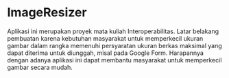 # ImageResizer
Aplikasi ini merupakan proyek mata kuliah Interoperabilitas. Latar belakang pembuatan karena kebutuhan masyarakat untuk memperkecil ukuran gambar dalam rangka memenuhi persyaratan ukuran berkas maksimal yang dapat diterima untuk diunggah, misal pada Google Form. Harapannya dengan adanya aplikasi ini dapat membantu masyarakat untuk memperkecil gambar secara mudah.
